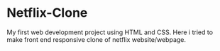 # Netflix-Clone
My first web development project using HTML and CSS.
Here i tried to make front end responsive clone of netflix website/webpage.
